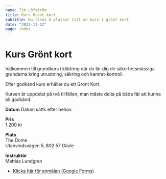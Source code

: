 ```yaml
---
name: Tim Löfström
title: Kurs Grönt kort
subtitle: Nu finns 6 platser till en kurs i grönt kort
date: "2023-11-12"
page: index
---
```


# Kurs Grönt kort

Välkommen till grundkurs i klättring där du lär dig de säkerhetsmässiga grunderna kring utrustning, säkring och kamrat-kontroll.

Efter godkänd kurs erhåller du ett Grönt Kort.

Kursen är uppdelat på två tillfällen, man måste delta på båda får att kunna bli godkänd.

**Datum**
Datum sätts efter behov.

**Pris**\
1.200 kr

**Plats**\
The Dome\
Utanvindsvägen 5, 802 57 Gävle

**Instruktör**\
Mattias Lundgren

- <a href="https://forms.gle/Ggk1AA7mGh5u2Azj8" target="_blank">Klicka här för anmälan (Google Forms)</a>
